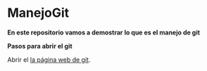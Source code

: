 # ManejoGit
**En este repositorio vamos a demostrar lo que es el manejo de git**

**Pasos para abrir el git**

 Abrir el [la página web de git](https://github.com/LervisPinales/ManejoDeGit).
